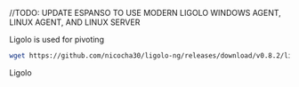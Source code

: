 //TODO: UPDATE ESPANSO TO USE MODERN LIGOLO WINDOWS AGENT, LINUX AGENT, AND LINUX SERVER

Ligolo is used for pivoting

```bash
wget https://github.com/nicocha30/ligolo-ng/releases/download/v0.8.2/ligolo-ng_agent_0.8.2_linux_amd64.tar.gz


```
Ligolo